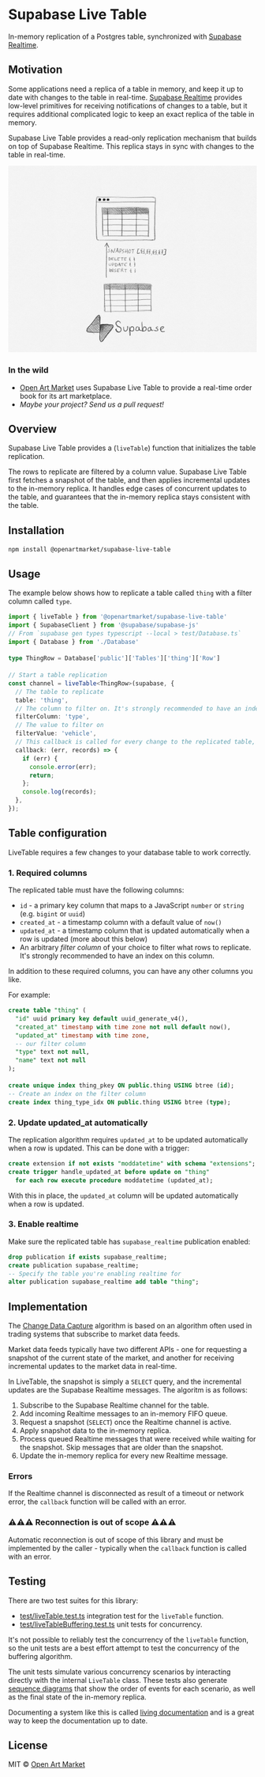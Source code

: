 # Supabase Live Table

In-memory replication of a Postgres table, synchronized with [Supabase Realtime](https://supabase.com/docs/guides/realtime).

## Motivation

Some applications need a replica of a table in memory, and keep it up to date with changes to the table in real-time.
[Supabase Realtime](https://supabase.com/docs/guides/realtime) provides low-level primitives for receiving notifications of changes to a table, but it requires additional complicated logic to keep an exact replica of the table in memory.

Supabase Live Table provides a read-only replication mechanism that builds on top of Supabase Realtime.
This replica stays in sync with changes to the table in real-time.

![Supabase Live Table](docs/supabase-live-table.png)

### In the wild

* [Open Art Market](https://openartmarket.com) uses Supabase Live Table to provide a real-time order book for its art marketplace.
* *Maybe your project? Send us a pull request!*

## Overview

Supabase Live Table provides a (`liveTable`) function that initializes the table replication.

The rows to replicate are filtered by a column value. Supabase Live Table first fetches a snapshot of the table, and then applies incremental updates to the in-memory replica. It handles edge cases of concurrent updates to the table, and guarantees that the in-memory replica stays consistent with the table.

## Installation

    npm install @openartmarket/supabase-live-table

## Usage

The example below shows how to replicate a table called `thing` with a filter column called `type`.

```typescript
import { liveTable } from '@openartmarket/supabase-live-table'
import { SupabaseClient } from '@supabase/supabase-js'
// From `supabase gen types typescript --local > test/Database.ts`
import { Database } from './Database'

type ThingRow = Database['public']['Tables']['thing']['Row']

// Start a table replication
const channel = liveTable<ThingRow>(supabase, {
  // The table to replicate
  table: 'thing',
  // The column to filter on. It's strongly recommended to have an index on this column.
  filterColumn: 'type',
  // The value to filter on
  filterValue: 'vehicle',
  // This callback is called for every change to the replicated table, or when an error occurs.
  callback: (err, records) => {
    if (err) {
      console.error(err);
      return;
    };
    console.log(records);
  },
});
```

## Table configuration

LiveTable requires a few changes to your database table to work correctly.

### 1. Required columns

The replicated table must have the following columns:

* `id` - a primary key column that maps to a JavaScript `number` or `string` (e.g. `bigint` or `uuid`)
* `created_at` - a timestamp column with a default value of `now()`
* `updated_at` - a timestamp column that is updated automatically when a row is updated (more about this below)
* An arbitrary *filter column* of your choice to filter what rows to replicate. It's strongly recommended to have an index on this column.

In addition to these required columns, you can have any other columns you like.

For example:

```sql
create table "thing" (
  "id" uuid primary key default uuid_generate_v4(),
  "created_at" timestamp with time zone not null default now(),
  "updated_at" timestamp with time zone,
  -- our filter column
  "type" text not null,
  "name" text not null
);

create unique index thing_pkey ON public.thing USING btree (id);
-- Create an index on the filter column
create index thing_type_idx ON public.thing USING btree (type);

```

### 2. Update updated_at automatically

The replication algorithm requires `updated_at` to be updated automatically when a row is updated. This can be done with a trigger:

```sql
create extension if not exists "moddatetime" with schema "extensions";
create trigger handle_updated_at before update on "thing"
  for each row execute procedure moddatetime (updated_at);
```

With this in place, the `updated_at` column will be updated automatically when a row is updated.

### 3. Enable realtime

Make sure the replicated table has `supabase_realtime` publication enabled:

```sql 
drop publication if exists supabase_realtime; 
create publication supabase_realtime; 
-- Specify the table you're enabling realtime for 
alter publication supabase_realtime add table "thing";
```

## Implementation

The [Change Data Capture](https://en.wikipedia.org/wiki/Change_data_capture) algorithm is based on
an algorithm often used in trading systems that subscribe to market data feeds.

Market data feeds typically have two different APIs - one for requesting a snapshot of the current state of the market, and another for receiving incremental updates to the market data in real-time.

In LiveTable, the snapshot is simply a `SELECT` query, and the incremental updates are the Supabase Realtime messages.
The algoritm is as follows:

1. Subscribe to the Supabase Realtime channel for the table.
2. Add incoming Realtime messages to an in-memory FIFO queue.
3. Request a snapshot (`SELECT`) once the Realtime channel is active.
4. Apply snapshot data to the in-memory replica.
5. Process queued Realtime messages that were received while waiting for the snapshot. Skip messages that are older than the snapshot.
6. Update the in-memory replica for every new Realtime message.

### Errors

If the Realtime channel is disconnected as result of a timeout or network error, the `callback` function will be called with an error.

### ⚠️⚠️⚠️ Reconnection is out of scope ⚠️⚠️⚠️ 

Automatic reconnection is out of scope of this library and must be implemented by the caller - typically when the `callback` function is called with an error.

## Testing

There are two test suites for this library:

* [test/liveTable.test.ts](test/liveTable.test.ts) integration test for the `liveTable` function.
* [test/liveTableBuffering.test.ts](test/liveTableBuffering.test.ts) unit tests for concurrency.

It's not possible to reliably test the concurrency of the `liveTable` function, so the unit tests are a best effort attempt to test the concurrency of the buffering algorithm.

The unit tests simulate various concurrency scenarios by interacting directly with the internal `LiveTable` class.
These tests also generate [sequence diagrams](/docs/sequence-diagrams/) that show the order of events for each scenario, as well as the final state of the in-memory replica.

Documenting a system like this is called [living documentation](https://www.amazon.co.uk/Living-Documentation-Cyrille-Martraire/dp/0134689321) and is a great way to keep the documentation up to date.

## License

MIT © [Open Art Market](https://openartmarket.com)

